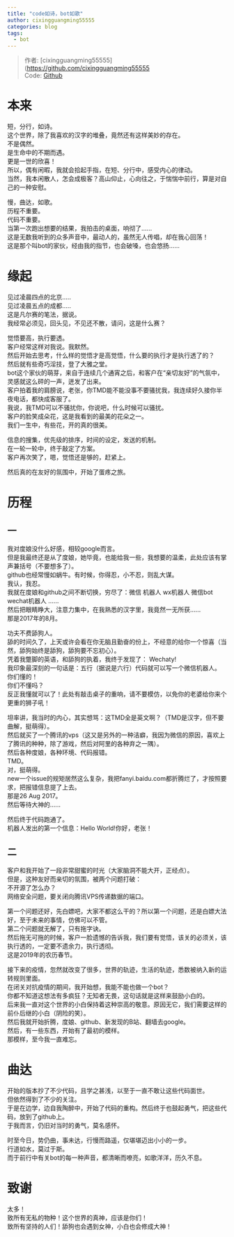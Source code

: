 ```yaml
---
title: "code如诗，bot如歌"
author: cixingguangming55555
categories: blog
tags:
  - bot
---
```


> 作者: [cixingguangming55555](https://github.com/cixingguangming55555  
> Code: [Github](https://github.com/cixingguangming55555)

  # 本来
  短，分行，如诗。  
  这个世界，除了我喜欢的汉字的堆叠，竟然还有这样美妙的存在。  
  不是偶然。  
  是生命中的不期而遇。  
  更是一世的欣喜！  
  所以，偶有闲暇，我就会拾起手指，在短、分行中，感受内心的律动。  
  当然，我本闲散人，怎会成极客？高山仰止，心向往之，于惴惴中前行，算是对自己的一种安慰。  
  
  慢，曲达，如歌。  
  历程不重要。  
  代码不重要。  
  当第一次跑出想要的结果，我拍击的桌面，响彻了......  
  这是无数我听到的众多声音中，最动人的，虽然无人传唱，却在我心回荡！  
  这是那个叫bot的家伙，经由我的指节，也会破嗓，也会悠扬......  
  
  # 缘起
  见过凌晨四点的北京.....  
  见过凌晨五点的成都.....    
  这是凡尔赛的笔法，据说。  
  我经常必须见，回头见，不见还不散，请问，这是什么赛？   
  
  觉悟要高，执行要透。  
  客户经常这样对我说。我默然。  
  然后开始去思考，什么样的觉悟才是高觉悟，什么要的执行才是执行透了的？  
  然后就有些奇巧淫技，登了大雅之堂。  
  bot这个家伙的萌芽，来自于连续几个通宵之后，和客户在“亲切友好”的气氛中，灵感就这么砰的一声，迸发了出来。  
  客户拍着我的肩膀说，老张，你TMD能不能没事不要骚扰我，我连续好久接你半夜电话，都快成客服了。  
  我说，我TMD可以不骚扰你，你说吧，什么时候可以骚扰。  
  客户的脸笑成朵花，这是我看到的最美的花朵之一。  
  我们一生中，有些花，开的真的很美。  
  
  信息的搜集，优先级的排序，时间的设定，发送的机制。  
  在一轮一轮中，终于敲定了方案。  
  客户再次笑了，嗯，觉悟还是够的，赶紧上。  
  
  然后真的在友好的氛围中，开始了蛋疼之旅。  

  # 历程
  ## 一
  我对度娘没什么好感，相较google而言。  
  但是我最终还是从了度娘，她毕竟，也能给我一些，我想要的温柔，此处应该有掌声兼括号（不要想多了）。   
  github也经常慢如蜗牛。有时候，你得忍，小不忍，则乱大谋。   
  我认，我忍。  
  我就在度娘和github之间不断切换，穷尽了：微信 机器人 wx机器人 微信bot wechat机器人 ......   
  然后把眼睛睁大，注意力集中，在我熟悉的汉字里，我竟然一无所获......  
  那是2017年的8月。  
  
  功夫不费舔狗人。  
  舔的时间久了，上天或许会看在你无脑且勤奋的份上，不经意的给你一个惊喜（当然，舔狗始终是舔狗，舔狗要不忘初心）。  
  凭着我蹩脚的英语，和舔狗的执着，我终于发现了：
  Wechaty!  
  我印象最深刻的一句话是：五行（据说是六行）代码就可以写一个微信机器人。  
  你们懂的！  
  你们不懂吗？  
  反正我懂就可以了！此处有敲击桌子的重响，请不要模仿，以免你的老婆给你来个更重的狮子吼！   
  
  坦率讲，我当时的内心，其实想骂：这TMD全是英文啊？（TMD是汉字，但不要曲解，挺萌得）。   
  然后就买了一个腾讯的vps（这又是另外的一种洁癖，我因为微信的原因，喜欢上了腾讯的种种，除了游戏，然后对阿里的各种弃之一隅）。  
  然后各种度娘，各种环境、代码报错。  
  TMD。  
  对，挺萌得。  
  new一个issue的规矩居然这么复杂，我把fanyi.baidu.com都折腾烂了，才按照要求，把报错信息提了上去。  
  那是26 Aug 2017。   
  然后等待大神的......  
  
  然后终于代码跑通了。  
  机器人发出的第一个信息：Hello World!你好，老张！  
  
## 二
  客户和我开始了一段非常甜蜜的时光（大家脑洞不能大开，正经点）。    
  但是，这种友好而亲切的氛围，被两个问题打破：  
  不开源了怎么办？  
  网络安全问题，要关闭向腾讯VPS传递数据的端口。  
  
  第一个问题还好，先白嫖吧，大家不都这么干的？所以第一个问题，还是白嫖大法好，至于未来的事情，仿佛可以不管。    
  第二个问题就无解了，只有拖字诀。  
  然后拖无可拖的时候，客户一脸遗憾的告诉我，我们要有觉悟，该关的必须关，该执行透的，一定要不遗余力，执行透彻。  
  这是2019年的农历春节。  
  
  接下来的疫情，忽然就改变了很多，世界的轨迹，生活的轨迹，悉数被纳入新的运转规则里面。  
  在闭关对抗疫情的期间，我开始想，我能不能也做一个bot？  
  你都不知道这想法有多疯狂？无知者无畏，这句话就是这样来鼓励小白的。  
  后来我一直对这个世界的小白保持着这种崇高的敬意。原因无它，我们需要这样的前仆后继的小白（阴险的笑）。  
  然后我就开始折腾，度娘、github、新发现的B站、翻墙去google。  
  然后，有一些东西，开始有了最初的模样。   
  那模样，至今我一直难忘。  
  
  # 曲达  
  开始的版本抄了不少代码，且学之甚浅，以至于一直不敢让这些代码面世。  
  但依然得到了不少的关注。    
  于是在边学，边自我陶醉中，开始了代码的重构。然后终于也鼓起勇气，把这些代码，放到了github上。  
  于我而言，仍旧对当时的勇气，莫名感怀。  
  
  时至今日，势仍曲，事未达，行慢而路遥，仅堪堪迈出小小的一步。  
  行道如水，莫过于斯。  
  而于前行中有关bot的每一种声音，都清晰而嘹亮，如歌洋洋，历久不息。  
  
  # 致谢
  太多！  
  致所有无私的物种！这个世界的真神，应该是你们！  
  致所有坚持的人们！舔狗也会遇到女神，小白也会修成大神！  
